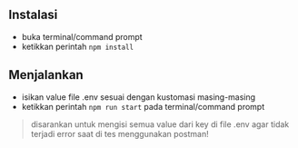 ## Instalasi
- buka terminal/command prompt
- ketikkan perintah `npm install`

## Menjalankan
- isikan value file .env sesuai dengan kustomasi masing-masing
- ketikkan perintah `npm run start` pada terminal/command prompt

> disarankan untuk mengisi semua value dari key di file .env agar tidak terjadi error saat di tes menggunakan postman!